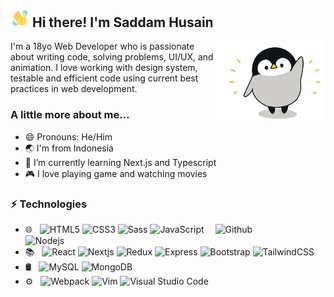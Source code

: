 <!-- https://github.com/mavolty/ -->
<!-- 8 January, 2022 -->
<!-- LEAVE A STAR, IF YOU LIKE IT ! -->

## <img src="assets/wave-hello.gif" width="30px"> Hi there! I'm Saddam Husain</h1>

<img width="35%" align="right" alt="Github" src="assets/penguin-hi.gif" />

I'm a 18yo Web Developer who is passionate about writing code, solving problems, UI/UX, and animation. I love working with design system, testable and efficient code using current best practices in web development.

### A little more about me...

- 😄 Pronouns: He/Him
- 🌏 I'm from Indonesia
- 📖 I’m currently learning Next.js and Typescript
- 🎮 I love playing game and watching movies

### ⚡ Technologies

<img width="35%" align="right" alt="Github" src="https://github-readme-stats.vercel.app/api/top-langs/?username=mavolty&hide=TeX&layout=compact" />

- 🌐 &nbsp;
![HTML5](https://img.shields.io/badge/-HTML5-E34F26?style=flat-square&logo=html5&logoColor=white)
![CSS3](https://img.shields.io/badge/-CSS3-1572B6?style=flat-square&logo=css3)
![Sass](https://img.shields.io/badge/-Sass-3d1e2d?style=flat-square&logo=sass)
![JavaScript](https://img.shields.io/badge/-JavaScript-323330?style=flat-square&logo=javascript)
![Nodejs](https://img.shields.io/badge/-Nodejs-c4dbc3?style=flat-square&logo=node.js)
- 📚 &nbsp;
![React](https://img.shields.io/badge/-React-1d414b?style=flat-square&logo=react)
![Nextjs](https://img.shields.io/badge/-Nextjs-00232a?style=flat-square&logo=next.js)
![Redux](https://img.shields.io/badge/-Redux-593D88?style=flat-square&logo=redux)
![Express](https://img.shields.io/badge/-Express-323330?style=flat-square&logo=express)
![Bootstrap](https://img.shields.io/badge/-Bootstrap-563D7C?style=flat-square&logo=bootstrap)
![TailwindCSS](https://img.shields.io/badge/-TailwindCSS-0b2d39?style=flat-square&logo=tailwindCSS)
- 🛢 &nbsp;
![MySQL](https://img.shields.io/badge/-MySQL-fdf4e7?style=flat-square&logo=mysql)
![MongoDB](https://img.shields.io/badge/-MongoDB-ccdfc2?style=flat-square&logo=mongodb)
- ⚙️ &nbsp;
![Webpack](https://img.shields.io/badge/-Webpack-082439?style=flat-square&logo=webpack)
![Vim](https://img.shields.io/badge/-Vim-333333?style=flat-square&logo=vim)
![Visual Studio Code](https://img.shields.io/badge/-Visual%20Studio%20Code-333333?style=flat&logo=visual-studio-code&logoColor=007ACC)

